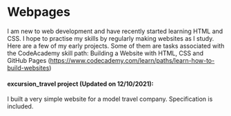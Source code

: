 # Webpages

I am new to web development and have recently started learning HTML and CSS. I hope to practise my skills by regularly making websites as I study. Here are a few of my early projects. Some of them are tasks associated with the CodeAcademy skill path: Building a Website with HTML, CSS and GitHub Pages (https://www.codecademy.com/learn/paths/learn-how-to-build-websites)

#### excursion_travel project (Updated on 12/10/2021):
I built a very simple website for a model travel company. Specification is included.
